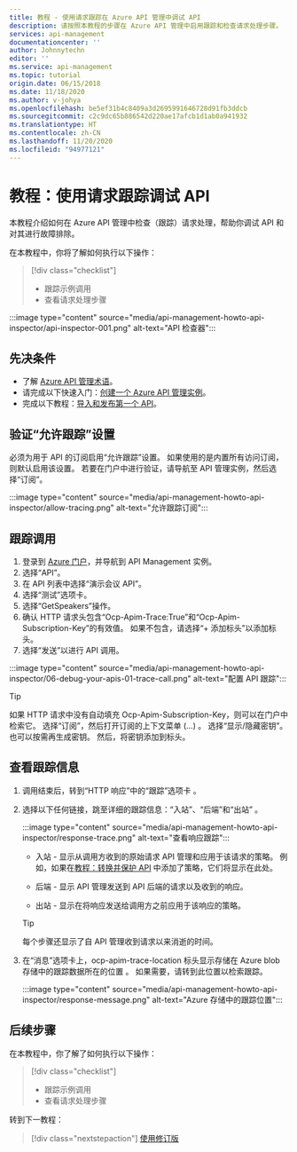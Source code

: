 ```yaml
---
title: 教程 - 使用请求跟踪在 Azure API 管理中调试 API
description: 请按照本教程的步骤在 Azure API 管理中启用跟踪和检查请求处理步骤。
services: api-management
documentationcenter: ''
author: Johnnytechn
editor: ''
ms.service: api-management
ms.topic: tutorial
origin.date: 06/15/2018
ms.date: 11/18/2020
ms.author: v-johya
ms.openlocfilehash: be5ef31b4c8409a3d2695991646728d91fb3ddcb
ms.sourcegitcommit: c2c9dc65b886542d220ae17afcb1d1ab0a941932
ms.translationtype: HT
ms.contentlocale: zh-CN
ms.lasthandoff: 11/20/2020
ms.locfileid: "94977121"
---
```

# <a name="tutorial-debug-your-apis-using-request-tracing"></a>教程：使用请求跟踪调试 API

本教程介绍如何在 Azure API 管理中检查（跟踪）请求处理，帮助你调试 API 和对其进行故障排除。 

在本教程中，你将了解如何执行以下操作：

> [!div class="checklist"]
> * 跟踪示例调用
> * 查看请求处理步骤

:::image type="content" source="media/api-management-howto-api-inspector/api-inspector-001.png" alt-text="API 检查器":::

## <a name="prerequisites"></a>先决条件

+ 了解 [Azure API 管理术语](api-management-terminology.md)。
+ 请完成以下快速入门：[创建一个 Azure API 管理实例](get-started-create-service-instance.md)。
+ 完成以下教程：[导入和发布第一个 API](import-and-publish.md)。

## <a name="verify-allow-tracing-setting"></a>验证“允许跟踪”设置 

必须为用于 API 的订阅启用“允许跟踪”设置。 如果使用的是内置所有访问订阅，则默认启用该设置。 若要在门户中进行验证，请导航至 API 管理实例，然后选择“订阅”。

   :::image type="content" source="media/api-management-howto-api-inspector/allow-tracing.png" alt-text="允许跟踪订阅":::

## <a name="trace-a-call"></a>跟踪调用

1. 登录到 [Azure 门户](https://portal.azure.cn)，并导航到 API Management 实例。
1. 选择“API”。
1. 在 API 列表中选择“演示会议 API”。
1. 选择“测试”选项卡。
1. 选择“GetSpeakers”操作。
1. 确认 HTTP 请求头包含“Ocp-Apim-Trace:True”和“Ocp-Apim-Subscription-Key”的有效值。 如果不包含，请选择“+ 添加标头”以添加标头。
1. 选择“发送”以进行 API 调用。

  :::image type="content" source="media/api-management-howto-api-inspector/06-debug-your-apis-01-trace-call.png" alt-text="配置 API 跟踪":::

> [!TIP]
> 如果 HTTP 请求中没有自动填充 Ocp-Apim-Subscription-Key，则可以在门户中检索它。 选择“订阅”，然后打开订阅的上下文菜单 (…) 。 选择“显示/隐藏密钥”。 也可以按需再生成密钥。 然后，将密钥添加到标头。

## <a name="review-trace-information"></a>查看跟踪信息

1. 调用结束后，转到“HTTP 响应”中的“跟踪”选项卡 。
1. 选择以下任何链接，跳至详细的跟踪信息：“入站”、“后端”和“出站”  。

     :::image type="content" source="media/api-management-howto-api-inspector/response-trace.png" alt-text="查看响应跟踪":::

    * 入站 - 显示从调用方收到的原始请求 API 管理和应用于该请求的策略。 例如，如果在[教程：转换并保护 API](transform-api.md) 中添加了策略，它们将显示在此处。

    * 后端 - 显示 API 管理发送到 API 后端的请求以及收到的响应。

    * 出站 - 显示在将响应发送给调用方之前应用于该响应的策略。

    > [!TIP]
    > 每个步骤还显示了自 API 管理收到请求以来消逝的时间。

1. 在“消息”选项卡上，ocp-apim-trace-location 标头显示存储在 Azure blob 存储中的跟踪数据所在的位置 。 如果需要，请转到此位置以检索跟踪。

     :::image type="content" source="media/api-management-howto-api-inspector/response-message.png" alt-text="Azure 存储中的跟踪位置":::
## <a name="next-steps"></a>后续步骤

在本教程中，你了解了如何执行以下操作：

> [!div class="checklist"]
> * 跟踪示例调用
> * 查看请求处理步骤

转到下一教程：

> [!div class="nextstepaction"]
> [使用修订版](api-management-get-started-revise-api.md)

